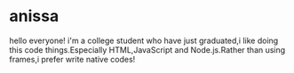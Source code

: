 # anissa
hello everyone!
i'm a college student who have just graduated,i like doing this code things.Especially HTML,JavaScript and Node.js.Rather than using frames,i prefer write native codes!
